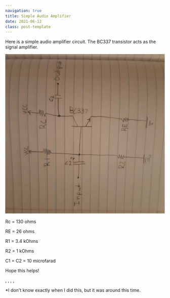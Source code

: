```yaml
---
navigation: true
title: Simple Audio Amplifier
date: 2021-06-12
class: post-template
---
```


Here is a simple audio amplifier circuit. The BC337 transistor acts as the signal amplifier. 

![](assets/images/audioAmp.jpg)

Rc = 130 ohms

RE = 26 ohms

R1 = 3.4 kOhms

R2 = 1 kOhms

C1 = C2 = 10 microfarad


Hope this helps!

,
,
,
,

*I don't know exactly when I did this, but it was around this time. 
